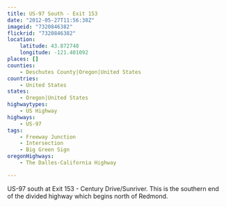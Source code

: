 ```yaml
---
title: US-97 South - Exit 153
date: "2012-05-27T11:56:38Z"
imageid: "7320846382"
flickrid: "7320846382"
location:
    latitude: 43.872748
    longitude: -121.401092
places: []
counties:
    - Deschutes County|Oregon|United States
countries:
    - United States
states:
    - Oregon|United States
highwaytypes:
    - US Highway
highways:
    - US-97
tags:
    - Freeway Junction
    - Intersection
    - Big Green Sign
oregonHighways:
    - The Dalles-California Highway

---
```

US-97 south at Exit 153 - Century Drive/Sunriver.  This is the southern end of the divided highway which begins north of Redmond.